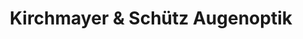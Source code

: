 ---
title: "Kirchmayer & Schütz Augenoptik"
url: /pfaffenhausen/kirchmayer-und-schuetz-augenoptik/
shop: Optiker
---